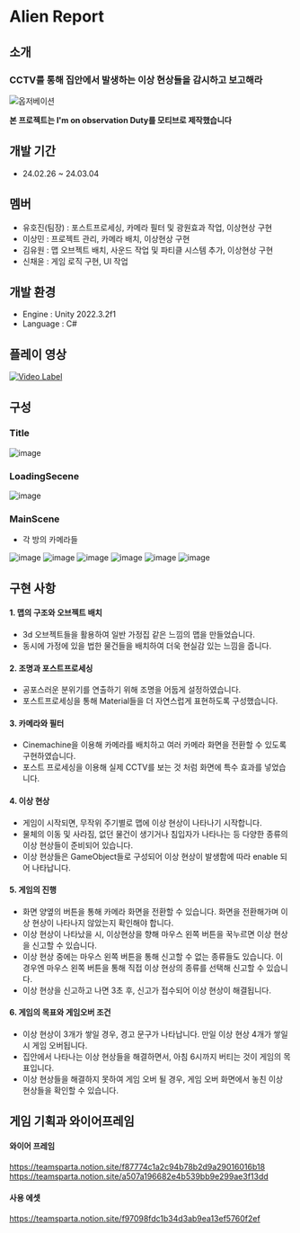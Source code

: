 # Alien Report
## 소개
### CCTV를 통해 집안에서 발생하는 이상 현상들을 감시하고 보고해라 

![옵저베이션](https://github.com/SPRT-UNITY/Anomaly/assets/118743238/40614ab9-1b96-421f-946c-be14593ef327)

**본 프로젝트는 I'm on observation Duty를 모티브로 제작했습니다**

## 개발 기간
- 24.02.26 ~ 24.03.04

## 멤버
- 유호진(팀장) : 포스트프로세싱, 카메라 필터 및 광원효과 작업, 이상현상 구현
- 이상민 : 프로젝트 관리, 카메라 배치, 이상현상 구현
- 김유원 : 맵 오브젝트 배치, 사운드 작업 및 파티클 시스템 추가, 이상현상 구현
- 신채윤 : 게임 로직 구현, UI 작업

## 개발 환경
- Engine : Unity 2022.3.2f1
- Language : C#
  
## 플레이 영상
[![Video Label](http://img.youtube.com/vi/C597u8tE0g8/0.jpg)](https://youtu.be/C597u8tE0g8)
  
## 구성
### Title
![image](https://github.com/SPRT-UNITY/Anomaly/assets/37549333/26eb49df-c1ea-48d6-be47-c05b92b12278)

### LoadingSecene
![image](https://github.com/SPRT-UNITY/Anomaly/assets/37549333/0eced67a-cf67-441c-a9d0-50fe39aa294b)

### MainScene
- 각 방의 카메라들

![image](https://github.com/SPRT-UNITY/Anomaly/assets/37549333/5948b7f4-9958-4b0f-8fb1-38362839f761)
![image](https://github.com/SPRT-UNITY/Anomaly/assets/37549333/c27274b5-15ad-4e11-954f-645d04208dea)
![image](https://github.com/SPRT-UNITY/Anomaly/assets/37549333/0cb5bb7d-b5ea-4ac6-b50c-cb0535281887)
![image](https://github.com/SPRT-UNITY/Anomaly/assets/37549333/177bef9b-d832-40ca-b3bc-99d76f091325)
![image](https://github.com/SPRT-UNITY/Anomaly/assets/37549333/5cbbac7e-16ec-4e07-9539-d7abaf09a646)
![image](https://github.com/SPRT-UNITY/Anomaly/assets/37549333/2473455c-4115-4e0b-85ad-47bfcbed9cba)

## 구현 사항
#### 1. 맵의 구조와 오브젝트 배치
 - 3d 오브젝트들을 활용하여 일반 가정집 같은 느낌의 맵을 만들었습니다.
 - 동시에 가정에 있을 법한 물건들을 배치하여 더욱 현실감 있는 느낌을 줍니다.

#### 2. 조명과 포스트프로세싱
 - 공포스러운 분위기를 연출하기 위해 조명을 어둡게 설정하였습니다.
 - 포스트프로세싱을 통해 Material들을 더 자연스럽게 표현하도록 구성했습니다.

#### 3. 카메라와 필터
 - Cinemachine을 이용해 카메라를 배치하고 여러 카메라 화면을 전환할 수 있도록 구현하였습니다.
 - 포스트 프로세싱을 이용해 실제 CCTV를 보는 것 처럼 화면에 특수 효과를 넣었습니다.

#### 4. 이상 현상
 - 게임이 시작되면, 무작위 주기별로 맵에 이상 현상이 나타나기 시작합니다.
 - 물체의 이동 및 사라짐, 없던 물건이 생기거나 침입자가 나타나는 등 다양한 종류의 이상 현상들이 준비되어 있습니다.
 - 이상 현상들은 GameObject들로 구성되어 이상 현상이 발생함에 따라 enable 되어 나타납니다.

#### 5. 게임의 진행
 - 화면 양옆의 버튼을 통해 카메라 화면을 전환할 수 있습니다. 화면을 전환해가며 이상 현상이 나타나지 않았는지 확인해야 합니다.
 - 이상 현상이 나타났을 시, 이상현상을 향해 마우스 왼쪽 버튼을 꾹누르면 이상 현상을 신고할 수 있습니다.
 - 이상 현상 중에는 마우스 왼쪽 버튼을 통해 신고할 수 없는 종류들도 있습니다. 이 경우엔 마우스 왼쪽 버튼을 통해 직접 이상 현상의 종류를 선택해 신고할 수 있습니다.
 - 이상 현상을 신고하고 나면 3초 후, 신고가 접수되어 이상 현상이 해결됩니다.

#### 6. 게임의 목표와 게임오버 조건
 - 이상 현상이 3개가 쌓일 경우, 경고 문구가 나타납니다. 만일 이상 현상 4개가 쌓일 시 게임 오버됩니다.
 - 집안에서 나타나는 이상 현상들을 해결하면서, 아침 6시까지 버티는 것이 게임의 목표입니다.
 - 이상 현상들을 해결하지 못하여 게임 오버 될 경우, 게임 오버 화면에서 놓친 이상 현상들을 확인할 수 있습니다.

## 게임 기획과 와이어프레임
#### 와이어 프레임
https://teamsparta.notion.site/f87774c1a2c94b78b2d9a29016016b18
https://teamsparta.notion.site/a507a196682e4b539bb9e299ae3f13dd

#### 사용 에셋
https://teamsparta.notion.site/f97098fdc1b34d3ab9ea13ef5760f2ef
